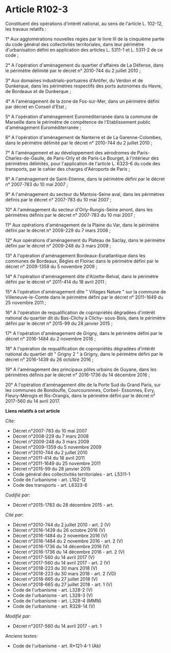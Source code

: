 # Article R102-3

Constituent des opérations d'intérêt national, au sens de l'article L. 102-12, les travaux relatifs : 

1° Aux agglomérations nouvelles régies par le livre III de la cinquième partie du code général des collectivités
territoriales, dans leur périmètre d'urbanisation défini en application des articles L. 5311-1 et L. 5311-2 de ce code ; 

2° A l'opération d'aménagement du quartier d'affaires de La Défense, dans le périmètre délimité par le décret n° 2010-744 du
2 juillet 2010 ; 

3° Aux domaines industrialo-portuaires d'Antifer, du Verdon et de Dunkerque, dans les périmètres respectifs des ports
autonomes du Havre, de Bordeaux et de Dunkerque ; 

4° A l'aménagement de la zone de Fos-sur-Mer, dans un périmètre défini par décret en Conseil d'Etat ; 

5° A l'opération d'aménagement Euroméditerranée dans la commune de Marseille dans le périmètre de compétence de
l'Etablissement public d'aménagement Euroméditerranée ; 

6° A l'opération d'aménagement de Nanterre et de La Garenne-Colombes, dans le périmètre délimité par le décret n° 2010-744 du
2 juillet 2010 ; 

7° A l'aménagement et au développement des aérodromes de Paris-Charles-de-Gaulle, de Paris-Orly et de Paris-Le Bourget, à
l'intérieur des périmètres délimités, pour l'application de l'article L. 6323-6 du code des transports, par le cahier des
charges d'Aéroports de Paris ; 

8° A l'aménagement de Saint-Etienne, dans le périmètre défini par le décret n° 2007-783 du 10 mai 2007 ; 

9° A l'aménagement du secteur du Mantois-Seine aval, dans les périmètres définis par le décret n° 2007-783 du 10 mai 2007 ; 

10° A l'aménagement du secteur d'Orly-Rungis-Seine amont, dans les périmètres définis par le décret n° 2007-783 du 10 mai
2007 ; 

11° Aux opérations d'aménagement de la Plaine du Var, dans le périmètre défini par le décret n° 2008-229 du 7 mars 2008 ; 

12° Aux opérations d'aménagement du Plateau de Saclay, dans le périmètre défini par le décret n° 2009-248 du 3 mars 2009 ; 

13° A l'opération d'aménagement Bordeaux-Euratlantique dans les communes de Bordeaux, Bègles et Floirac dans le périmètre
défini par le décret n° 2009-1359 du 5 novembre 2009 ; 

14° A l'opération d'aménagement dite d'Alzette-Belval, dans le périmètre défini par le décret n° 2011-414 du 18 avril 2011 ; 

15° A l'opération d'aménagement dite " Villages Nature " sur la commune de Villeneuve-le-Comte dans le périmètre défini par
le décret n° 2011-1649 du 25 novembre 2011 ; 

16° A l'opération de requalification de copropriétés dégradées d'intérêt national du quartier dit du Bas-Clichy à Clichy-
sous-Bois, dans le périmètre défini par le décret n° 2015-99 du 28 janvier 2015 ; 

17° A l'opération d'aménagement de Grigny, dans le périmètre défini par le décret n° 2016-1484 du 2 novembre 2016 ; 

18° A l'opération de requalification de copropriétés dégradées d'intérêt national du quartier dit " Grigny 2 " à Grigny, dans
le périmètre défini par le décret n° 2016-1439 du 26 octobre 2016 ; 

19° A l'aménagement des principaux pôles urbains de Guyane, dans les périmètres définis par le décret n° 2016-1736 du 14
décembre 2016 ; 

20° A l'opération d'aménagement dite de la Porte Sud du Grand Paris, sur les communes de Bondoufle, Courcouronnes, Corbeil-
Essonnes, Evry, Fleury-Mérogis et Ris-Orangis, dans le périmètre défini par le décret n° 2017-560 du 14 avril 2017.

**Liens relatifs à cet article**

_Cite_:

  - Décret n°2007-783 du 10 mai 2007
  - Décret n°2008-229 du 7 mars 2008
  - Décret n°2009-248 du 3 mars 2009
  - Décret n°2009-1359 du 5 novembre 2009
  - Décret n°2010-744 du 2 juillet 2010
  - Décret n°2011-414 du 18 avril 2011
  - Décret n°2011-1649 du 25 novembre 2011
  - Décret n°2015-99 du 28 janvier 2015
  - Code général des collectivités territoriales - art. L5311-1
  - Code de l'urbanisme - art. L102-12
  - Code des transports - art. L6323-6

_Codifié par_:

  - Décret n°2015-1783 du 28 décembre 2015 - art.

_Cité par_:

  - Décret n°2010-744 du 2 juillet 2010 - art. 2 (V)
  - Décret n°2016-1439 du 26 octobre 2016 (V)
  - Décret n°2016-1484 du 2 novembre 2016 (V)
  - Décret n°2016-1484 du 2 novembre 2016 - art. 2 (V)
  - Décret n°2016-1736 du 14 décembre 2016 (V)
  - Décret n°2016-1736 du 14 décembre 2016 - art. 2 (V)
  - Décret n°2017-560 du 14 avril 2017 (V)
  - Décret n°2017-560 du 14 avril 2017 - art. 2 (V)
  - Décret n°2018-223 du 30 mars 2018 (V)
  - Décret n°2018-223 du 30 mars 2018 - art. 2 (VD)
  - Décret n°2018-665 du 27 juillet 2018 (V)
  - Décret n°2018-665 du 27 juillet 2018 - art. 1 (V)
  - Code de l'urbanisme - art. L328-2 (V)
  - Code de l'urbanisme - art. L328-3 (V)
  - Code de l'urbanisme - art. L328-4 (MMN)
  - Code de l'urbanisme - art. R328-14 (V)

_Modifié par_:

  - Décret n°2017-560 du 14 avril 2017 - art. 1

_Anciens textes_:

  - Code de l'urbanisme - art. R*121-4-1 (Ab)
